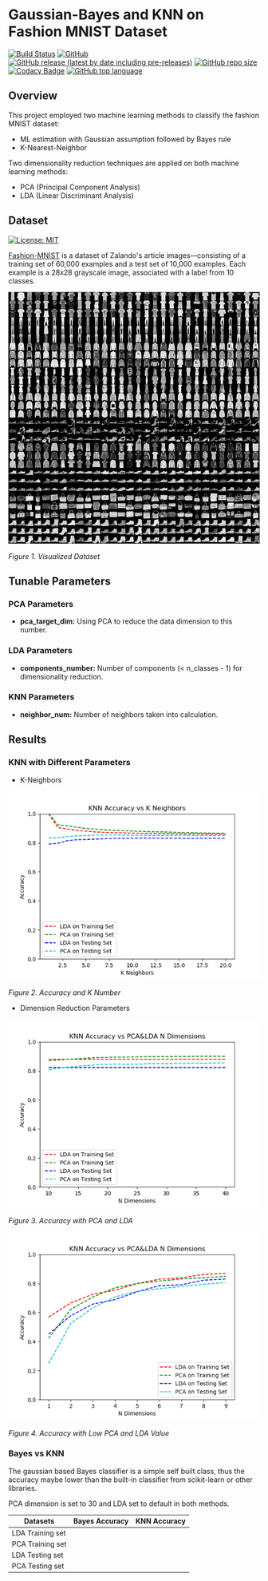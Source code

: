 # Gaussian-Bayes and KNN on Fashion MNIST Dataset
[![Build Status](https://travis-ci.com/nuclearczy/Gaussian-Bayes_and_KNN_on_Fashion_MNIST_Dataset.svg?branch=master)](https://travis-ci.com/nuclearczy/Gaussian-Bayes_and_KNN_on_Fashion_MNIST_Dataset)
[![GitHub](https://img.shields.io/github/license/nuclearczy/Gaussian-Bayes_and_KNN_on_Fashion_MNIST_Dataset)](https://github.com/nuclearczy/Gaussian-Bayes_and_KNN_on_Fashion_MNIST_Dataset/blob/master/LICENSE)
[![GitHub release (latest by date including pre-releases)](https://img.shields.io/github/v/release/nuclearczy/Gaussian-Bayes_and_KNN_on_Fashion_MNIST_Dataset?include_prereleases)](https://github.com/nuclearczy/Gaussian-Bayes_and_KNN_on_Fashion_MNIST_Dataset/releases)
[![GitHub repo size](https://img.shields.io/github/repo-size/nuclearczy/Gaussian-Bayes_and_KNN_on_Fashion_MNIST_Dataset)](https://github.com/nuclearczy/Gaussian-Bayes_and_KNN_on_Fashion_MNIST_Dataset)
[![Codacy Badge](https://api.codacy.com/project/badge/Grade/bff26b8d5c544e84a70ca430d1129d57)](https://www.codacy.com/manual/nuclearczy/Gaussian-Bayes_and_KNN_on_Fashion_MNIST_Dataset?utm_source=github.com&amp;utm_medium=referral&amp;utm_content=nuclearczy/Gaussian-Bayes_and_KNN_on_Fashion_MNIST_Dataset&amp;utm_campaign=Badge_Grade)
[![GitHub top language](https://img.shields.io/github/languages/top/nuclearczy/Gaussian-Bayes_and_KNN_on_Fashion_MNIST_Dataset)](https://www.python.org/)

## Overview
This project employed two machine learning methods to classify the fashion MNIST dataset:
 
- ML estimation with Gaussian assumption followed by Bayes rule
- K-Nearest-Neighbor  

Two dimensionality reduction techniques are applied on both machine learning methods: 
 
- PCA (Principal Component Analysis)
- LDA (Linear Discriminant Analysis)

## Dataset
[![License: MIT](https://img.shields.io/badge/License-MIT-yellow.svg)](https://opensource.org/licenses/MIT)

[Fashion-MNIST](https://github.com/zalandoresearch/fashion-mnist) is a dataset of Zalando's article images—consisting of a training set of 60,000 examples and a test set of 10,000 examples. Each example is a 28x28 grayscale image, associated with a label from 10 classes.

![Dataset Visualized](visualization/fashion-mnist-sprite.png "Dataset Visualized")

*Figure 1. Visualized Dataset*

## Tunable Parameters

### PCA Parameters
- **pca_target_dim:** Using PCA to reduce the data dimension to this number.

### LDA Parameters
- **components_number:** Number of components (< n_classes - 1) for dimensionality reduction.

### KNN Parameters
- **neighbor_num:** Number of neighbors taken into calculation.

## Results

### KNN with Different Parameters

- K-Neighbors

![Accuracy vs K Neighbors_scaled](visualization/KNN%20Accuracy%20vs%20K%20Neighbors.png)

*Figure 2. Accuracy and K Number*

- Dimension Reduction Parameters

![Accuracy vs PCA&LDA](visualization/KNN%20Accuracy%20vs%20PCA_LDA%20N%20Dimensions.png)

*Figure 3. Accuracy with PCA and LDA*

![Low PCA&LDA Parameters](visualization/KNN%20Accuracy%20vs%20PCA_LDA%20N%20Dimensions_Low.png)

*Figure 4. Accuracy with Low PCA and LDA Value*

### Bayes vs KNN
The gaussian based Bayes classifier is a simple self built class, thus the accuracy maybe lower than the built-in 
classifier from scikit-learn or other libraries.

PCA dimension is set to 30 and LDA set to default in both methods.

Datasets | Bayes Accuracy | KNN Accuracy
-------- | -------------- | ------------ 
LDA Training set |      |  
PCA Training set |      |
LDA Testing set | |
PCA Testing set | |

